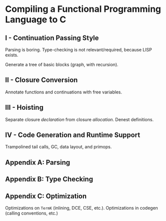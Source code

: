 
# Compiling a Functional Programming Language to C

## I - Continuation Passing Style

Parsing is boring. Type-checking is not relevant/required, because LISP exists.

Generate a tree of basic blocks (graph, with recursion).

## II - Closure Conversion

Annotate functions and continuations with free variables.

## III - Hoisting

Separate closure *declaration* from closure *allocation*. Denest definitions.

## IV - Code Generation and Runtime Support

Trampolined tail calls, GC, data layout, and primops.

## Appendix A: Parsing

## Appendix B: Type Checking

## Appendix C: Optimization

Optimizations on `TermK` (inlining, DCE, CSE, etc.). Optimizations in codegen
(calling conventions, etc.)
